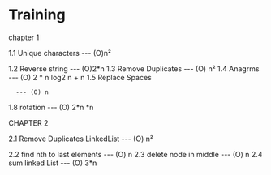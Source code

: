 # Training

chapter 1 

1.1  Unique characters
      --- (O)n²
      
1.2  Reverse string 
      --- (O)2*n
1.3   Remove Duplicates 
      --- (O) n²
1.4 Anagrms 
      ---  (O) 2 * n log2 n + n
1.5  Replace Spaces

      --- (O) n
1.8    rotation
      --- (O) 2*n *n
      
 CHAPTER 2
 
 2.1   Remove Duplicates LinkedList 
      --- (O) n²
      
 2.2   find nth to last elements 
      --- (O) n
 2.3  delete node in middle 
      --- (O) n
 2.4 sum linked List 
      --- (O) 3*n
 
